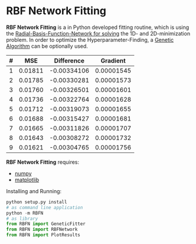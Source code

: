 # RBF Network Fitting

**RBF Network Fitting** is a in Python developed fitting routine, which is using the [Radial-Basis-Function-Network for solving](https://en.wikipedia.org/wiki/Radial_basis_function_network) the 1D- and 2D-minimization problem. In order to optimize the Hyperparameter-Finding, a [Genetic Algorithm](https://en.wikipedia.org/wiki/Genetic_algorithm) can be optionally used.


|# |	MSE	|	Difference |	Gradient
---|------|------------|----------
1	| 0.01811 |	-0.00334106	| 0.00001545
2	| 0.01785 |	-0.00330281	| 0.00001573
3	| 0.01760 |	-0.00326501	| 0.00001601
4	| 0.01736 |	-0.00322764	| 0.00001628
5	| 0.01712 |	-0.00319073	| 0.00001655
6	| 0.01688 |	-0.00315427	| 0.00001681
7	| 0.01665 |	-0.00311826	| 0.00001707
8	| 0.01643 |	-0.00308272	| 0.00001732
9	| 0.01621 |	-0.00304765	| 0.00001756



**RBF Network Fitting** requires:
  * [numpy](https://github.com/numpy/numpy)
  * [matplotlib](https://github.com/matplotlib/matplotlib)
  
 
 Installing and Running:
```python 
python setup.py install
# as command line application 
python -m RBFN 
# as library
from RBFN import GeneticFitter
from RBFN import RBFNetwork
from RBFN import PlotResults
```

